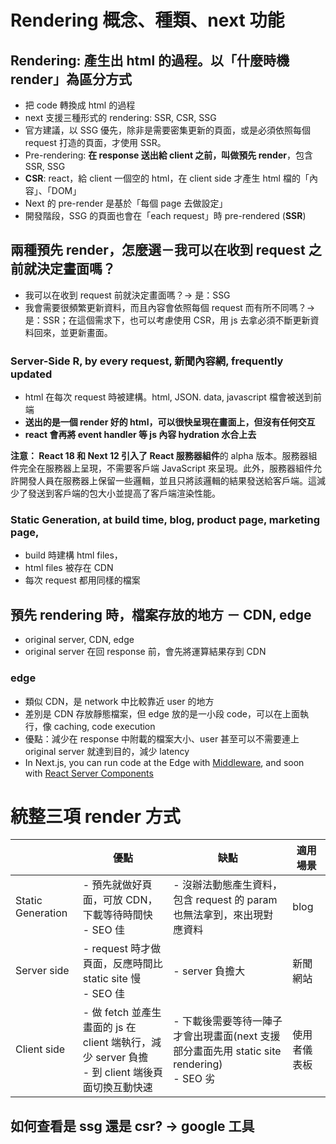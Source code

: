 # Rendering 概念、種類、next 功能

## Rendering: 產生出 html 的過程。以「什麼時機 render」為區分方式

- 把 code 轉換成 html 的過程
- next 支援三種形式的 rendering: SSR, CSR, SSG
- 官方建議，以 SSG 優先，除非是需要密集更新的頁面，或是必須依照每個 request 打造的頁面，才使用 SSR。
- Pre-rendering: **在 response 送出給 client 之前，叫做預先 render**，包含 SSR, SSG
- **CSR**: react，給 client 一個空的 html，在 client side 才產生 html 檔的「內容」、「DOM」
- Next 的 pre-render 是基於「每個 page 去做設定」
- 開發階段，SSG 的頁面也會在「each request」時 pre-rendered (**SSR**)

## 兩種預先 render，怎麼選－我可以在收到 request 之前就決定畫面嗎？

- 我可以在收到 request 前就決定畫面嗎？→ 是：SSG
- 我會需要很頻繁更新資料，而且內容會依照每個 request 而有所不同嗎？→ 是：SSR；在這個需求下，也可以考慮使用 CSR，用 js 去拿必須不斷更新資料回來，並更新畫面。

### Server-Side R, by every request, 新聞內容網, frequently updated

- html 在每次 request 時被建構。html, JSON. data, javascript 檔會被送到前端
- **送出的是一個 render 好的 html，可以很快呈現在畫面上，但沒有任何交互**
- **react 會再將 event handler 等 js 內容 hydration 水合上去**

**注意： React 18 和 Next 12 引入了 React 服務器組件**的 alpha 版本。服務器組件完全在服務器上呈現，不需要客戶端 JavaScript 來呈現。此外，服務器組件允許開發人員在服務器上保留一些邏輯，並且只將該邏輯的結果發送給客戶端。這減少了發送到客戶端的包大小並提高了客戶端渲染性能。

### **Static Generation, at build time, blog, product page, marketing page,**

- build 時建構 html files，
- html files 被存在 CDN
- 每次 request 都用同樣的檔案

## 預先 rendering 時，檔案存放的地方 － CDN, edge

- original server, CDN, edge
- original server 在回 response 前，會先將運算結果存到 CDN

### edge

- 類似 CDN，是 network 中比較靠近 user 的地方
- 差別是 CDN 存放靜態檔案，但 edge 放的是一小段 code，可以在上面執行，像 caching, code execution
- 優點：減少在 response 中附載的檔案大小、user 甚至可以不需要連上 original server 就達到目的，減少 latency
- In Next.js, you can run code at the Edge with [Middleware](https://nextjs.org/docs/middleware), and soon with [React Server Components](https://nextjs.org/docs/advanced-features/react-18/overview#react-server-components-alpha)

# 統整三項 render 方式

|                   | 優點                                                                                               | 缺點                                                                                         | 適用場景     |
| ----------------- | -------------------------------------------------------------------------------------------------- | -------------------------------------------------------------------------------------------- | ------------ |
| Static Generation | - 預先就做好頁面，可放 CDN，下載等待時間快<br/>- SEO 佳                                            | - 沒辦法動態產生資料，包含 request 的 param 也無法拿到，來出現對應資料                       | blog         |
| Server side       | - request 時才做頁面，反應時間比 static site 慢<br/>- SEO 佳                                       | - server 負擔大                                                                              | 新聞網站     |
| Client side       | - 做 fetch 並產生畫面的 js 在 client 端執行，減少 server 負擔<br/>- 到 client 端後頁面切換互動快速 | - 下載後需要等待一陣子才會出現畫面(next 支援部分畫面先用 static site rendering)<br/>- SEO 劣 | 使用者儀表板 |

## 如何查看是 ssg 還是 csr? → google 工具
